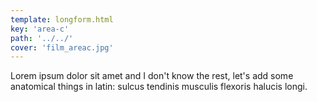 ```yaml
---
template: longform.html
key: 'area-c'
path: '../../'
cover: 'film_areac.jpg'
---
```


Lorem ipsum dolor sit amet and I don't know the rest, let's add some anatomical things in latin: sulcus tendinis musculis flexoris halucis longi.